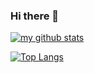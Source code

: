 ### Hi there 👋

[![my github stats](https://github-readme-stats.vercel.app/api?username=chonguang)](https://chonguang.github.io/)

[![Top Langs](https://github-readme-stats.vercel.app/api/top-langs/?username=chonguang)](https://github.com/chonguang)
<!--
**chonguang/chonguang** is a ✨ _special_ ✨ repository because its `README.md` (this file) appears on your GitHub profile.

Here are some ideas to get you started:

- 🔭 I’m currently working on ...
- 🌱 I’m currently learning ...
- 👯 I’m looking to collaborate on ...
- 🤔 I’m looking for help with ...
- 💬 Ask me about ...
- 📫 How to reach me: ...
- 😄 Pronouns: ...
- ⚡ Fun fact: ...
-->
